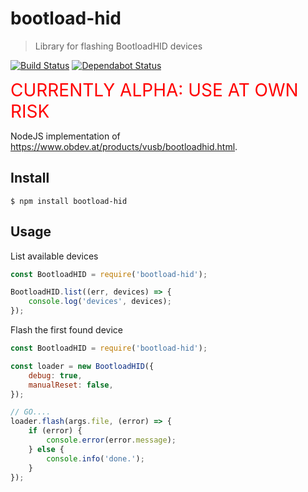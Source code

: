 # bootload-hid
> Library for flashing BootloadHID devices

[![Build Status](https://travis-ci.org/zvecr/bootload-hid.svg?branch=master)](https://travis-ci.org/zvecr/bootload-hid)
[![Dependabot Status](https://api.dependabot.com/badges/status?host=github&repo=zvecr/bootload-hid)](https://dependabot.com)

<span style="font-size:200%;color:red">CURRENTLY ALPHA: USE AT OWN RISK</span>

NodeJS implementation of <https://www.obdev.at/products/vusb/bootloadhid.html>.

## Install

```shell
$ npm install bootload-hid
```

## Usage

List available devices
```js
const BootloadHID = require('bootload-hid');

BootloadHID.list((err, devices) => {
    console.log('devices', devices);
});
```

Flash the first found device
```js
const BootloadHID = require('bootload-hid');

const loader = new BootloadHID({
    debug: true,
    manualReset: false,
});

// GO....
loader.flash(args.file, (error) => {
    if (error) {
        console.error(error.message);
    } else {
        console.info('done.');
    }
});
```
